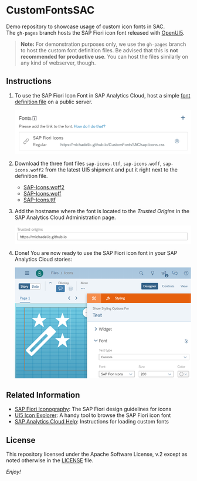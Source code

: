 # CustomFontsSAC

Demo repository to showcase usage of custom icon fonts in SAC.<br/>
The `gh-pages` branch hosts the SAP Fiori icon font released with [OpenUI5](https://openui5.org/).

> **Note:** For demonstration purposes only, we use the `gh-pages` branch to host the custom font definition files. Be advised that this is **not recommended for productive use**. You can host the files similarly on any kind of webserver, though.

## Instructions

1. To use the SAP Fiori Icon Font in SAP Analytics Cloud, host a simple [font definition file](https://michadelic.github.io/CustomFontsSAC/sap-icons.css) on a public server.

   ![Add font definition](images/addFont.png)

2. Download the three font files `sap-icons.ttf`, `sap-icons.woff`, `sap-icons.woff2` from the latest UI5 shipment and put it right next to the definition file.

   * [SAP-Icons.woff2](https://sapui5.hana.ondemand.com/resources/sap/ui/core/themes/base/fonts/SAP-icons.woff2)
   * [SAP-Icons.woff](https://sapui5.hana.ondemand.com/resources/sap/ui/core/themes/base/fonts/SAP-icons.woff)
   * [SAP-Icons.ttf](https://sapui5.hana.ondemand.com/resources/sap/ui/core/themes/base/fonts/SAP-icons.ttf)

3. Add the hostname where the font is located to the *Trusted Origins* in the SAP Analytics Cloud Administration page.

   ![Add trusted origin](images/trustedOrigin.png)

4. Done! You are now ready to use the SAP Fiori icon font in your SAP Analytics Cloud stories:

   ![Use custom icon](images/customIcon.png)

## Related Information

* [SAP Fiori Iconography](https://experience.sap.com/fiori-design-web/icons/): The SAP Fiori design guidelines for icons
* [UI5 Icon Explorer](https://ui5.sap.com/test-resources/sap/m/demokit/iconExplorer/webapp/index.html#/overview/SAP-icons): A handy tool to browse the SAP Fiori icon font
* [SAP Analytics Cloud Help](https://help.sap.com/doc/00f68c2e08b941f081002fd3691d86a7/2020.1/de-DE/ca67817bec1c4f6582126d5d9dab68bb.html#loioca67817bec1c4f6582126d5d9dab68bb__s_appearance): Instructions for loading custom fonts

## License

This repository licensed under the Apache Software License, v.2 except as noted otherwise in the [LICENSE](/LICENSE) file.

*Enjoy!*











